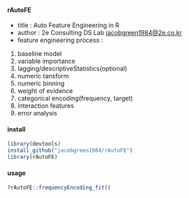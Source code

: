 #### rAutoFE
- title : Auto Feature Engineering in R
- author : 2e Consulting DS Lab <jacobgreen1984@2e.co.kr>
- feature engineering process : 
1) baseline model 
2) variable importance 
3) lagging/descriptiveStatistics(optional) 
4) numeric tansform 
5) numeric binning 
6) weight of evidence 
7) categorical encoding(frequency, target) 
8) interaction features 
9) error analysis


#### install 
```r
library(devtools)
install_github("jacobgreen1984/rAutoFE")
library(rAutoFE)
```

#### usage
```r
?rAutoFE::frequencyEncoding_fit()
```
